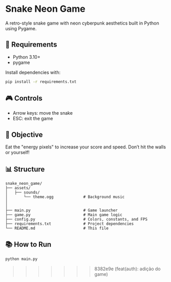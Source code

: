 
# Snake Neon Game

A retro-style snake game with neon cyberpunk aesthetics built in Python using Pygame.

## 🔧 Requirements

- Python 3.10+
- pygame

Install dependencies with:
```bash
pip install -r requirements.txt
```

## 🎮 Controls
- Arrow keys: move the snake
- ESC: exit the game

## 🎯 Objective
Eat the "energy pixels" to increase your score and speed. Don’t hit the walls or yourself!


## 📊 Structure 
```
snake_neon_game/
├── assets/
│   ├── sounds/
│       └── theme.ogg             # Background music
│   
│           
├── main.py                       # Game launcher
├── game.py                       # Main game logic
├── config.py                     # Colors, constants, and FPS
├── requirements.txt              # Project dependencies
└── README.md                     # This file
```

## 📚 How to Run
```bash
python main.py
```
>>>>>>> 8382e9e (feat(auth): adição do game)
